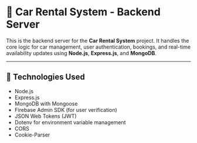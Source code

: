 # 🚗 Car Rental System - Backend Server

This is the backend server for the **Car Rental System** project. It handles the core logic for car management, user authentication, bookings, and real-time availability updates using **Node.js**, **Express.js**, and **MongoDB**.

---

## 🔧 Technologies Used

- Node.js
- Express.js
- MongoDB with Mongoose
- Firebase Admin SDK (for user verification)
- JSON Web Tokens (JWT)
- Dotenv for environment variable management
- CORS
- Cookie-Parser